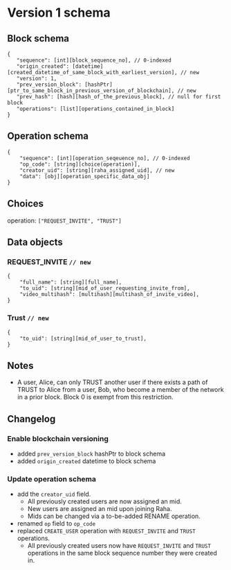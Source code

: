 # Version 1 schema

## Block schema

```
{
   "sequence": [int][block_sequence_no], // 0-indexed
   "origin_created": [datetime][created_datetime_of_same_block_with_earliest_version], // new
   "version": 1,
   "prev_version_block": [hashPtr][ptr_to_same_block_in_previous_version_of_blockchain], // new
   "prev_hash": [hash][hash_of_the_previous_block], // null for first block
   "operations": [list][operations_contained_in_block]
}
```

## Operation schema

```
{
    "sequence": [int][operation_seqeuence_no], // 0-indexed
    "op_code": [string][choice(operation)],
    "creator_uid": [string][raha_assigned_uid], // new
    "data": [obj][operation_specific_data_obj]
}
```

## Choices

operation: `["REQUEST_INVITE", "TRUST"]`

## Data objects

### REQUEST_INVITE `// new`

```
{
    "full_name": [string][full_name],
    "to_uid": [string][mid_of_user_requesting_invite_from],
    "video_multihash": [multihash][multihash_of_invite_video],
}
```

### Trust `// new`

```
{
    "to_uid": [string][mid_of_user_to_trust],
}
```

## Notes

* A user, Alice, can only TRUST another user if there exists a path of TRUST to Alice from a user, Bob, who become a member of the network in a prior block. Block 0 is exempt from this restriction.

## Changelog

### Enable blockchain versioning

* added `prev_version_block` hashPtr to block schema
* added `origin_created` datetime to block schema

### Update operation schema

* add the `creator_uid` field.
  * All previously created users are now assigned an mid.
  * New users are assigned an mid upon joining Raha.
  * Mids can be changed via a to-be-added RENAME operation.
* renamed `op` field to `op_code`
* replaced `CREATE_USER` operation with `REQUEST_INVITE` and `TRUST` operations.
  * All previously created users now have `REQUEST_INVITE` and `TRUST` operations in the same block sequence number they were created in.
